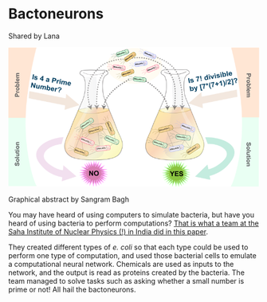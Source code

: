 # Bactoneurons

Shared by Lana

![An illustration of two containers with bacteria receiving questions as math problems and "replying" yes or no](images/bactoneuron.png)

Graphical abstract by Sangram Bagh

You may have heard of using computers to simulate bacteria, but have you heard of using bacteria to perform computations?
[That is what a team at the Saha Institute of Nuclear Physics (!) in India did in this paper](https://www.nature.com/articles/d44151-024-00175-8).

They created different types of *e. coli* so that each type could be used to perform one type of computation, and used those bacterial cells to emulate a computational neural network. Chemicals are used as inputs to the network, and the output is read as proteins created by the bacteria. The team managed to solve tasks such as asking whether a small number is prime or not! All hail the bactoneurons.

